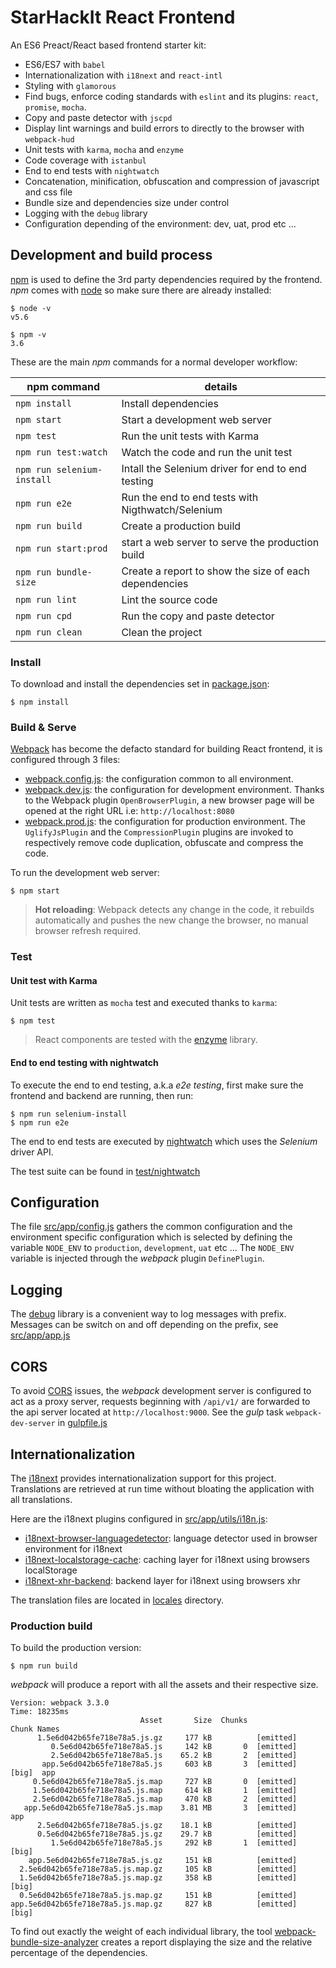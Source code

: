 # StarHackIt React Frontend

An ES6 Preact/React based frontend starter kit:

* ES6/ES7 with `babel`
* Internationalization with `i18next` and `react-intl`
* Styling with `glamorous`
* Find bugs, enforce coding standards with `eslint` and its plugins: `react`, `promise`, `mocha`.
* Copy and paste detector with `jscpd`
* Display lint warnings and build errors to directly to the browser with `webpack-hud`
* Unit tests with `karma`, `mocha` and `enzyme`
* Code coverage with `istanbul`
* End to end tests with `nightwatch`
* Concatenation, minification, obfuscation and compression of javascript and css file
* Bundle size and dependencies size under control
* Logging with the `debug` library
* Configuration depending of the environment: dev, uat, prod etc ...

## Development and build process

[npm](https://www.npmjs.com/) is used to define the 3rd party dependencies required by the frontend. *npm* comes with [node](https://nodejs.org) so make sure there are already installed:

    $ node -v
    v5.6

    $ npm -v
    3.6

These are the main *npm* commands for a normal developer workflow:

| npm command    | details  |
|----------------|----------|
| `npm install`  | Install dependencies  |
| `npm start`    | Start a development web server  |
| `npm test`     |  Run the unit tests with Karma |
| `npm run test:watch` |  Watch the code and run the unit test |
| `npm run selenium-install`  |  Intall the Selenium driver for end to end testing |
| `npm run e2e`  |  Run the end to end tests with Nigthwatch/Selenium |
| `npm run build`| Create a production build  |
| `npm run start:prod`| start a web server to serve the production build  |
| `npm run bundle-size`| Create a report to show the size of each dependencies |
| `npm run lint`| Lint the source code |
| `npm run cpd`| Run the copy and paste detector |
| `npm run clean`| Clean the project |

### Install

To download and install the dependencies set in [package.json](package.json):

    $ npm install

### Build & Serve

[Webpack](https://webpack.github.io/) has become the defacto standard for building React frontend, it is configured through 3 files:

* [webpack.config.js](webpack.config.js): the configuration common to all environment.
* [webpack.dev.js](webpack.dev.js): the configuration for development environment. Thanks to the Webpack plugin `OpenBrowserPlugin`, a new browser page will be opened at the right URL i.e: `http://localhost:8080`
* [webpack.prod.js](webpack.prod.js): the configuration for production environment. The `UglifyJsPlugin` and the `CompressionPlugin` plugins are invoked to respectively remove code duplication, obfuscate and compress the code.

To run the development web server:

    $ npm start

> **Hot reloading**: Webpack detects any change in the code, it rebuilds automatically and pushes the new change the browser, no manual browser refresh required.

### Test

#### Unit test with Karma

Unit tests are written as `mocha` test and executed thanks to `karma`:

    $ npm test

> React components are tested with the [enzyme](http://airbnb.io/enzyme/) library.

#### End to end testing with nightwatch

To execute the end to end testing, a.k.a _e2e testing_, first make sure the frontend and backend are running, then run:

    $ npm run selenium-install
    $ npm run e2e

The end to end tests are executed by [nightwatch](http://nightwatchjs.org/) which uses the *Selenium* driver API.

The test suite can be found in [test/nightwatch](test/nightwatch)

## Configuration

The file [src/app/config.js](src/app/config.js) gathers the common configuration and the environment specific configuration which is selected by defining the variable `NODE_ENV` to `production`, `development`, `uat` etc ...
The `NODE_ENV` variable is injected through the *webpack* plugin `DefinePlugin`.

## Logging

The [debug](https://github.com/visionmedia/debug) library is a convenient way to log messages with prefix.
Messages can be switch on and off depending on the prefix, see [src/app/app.js](src/app/app.js)

## CORS

To avoid [CORS](https://en.wikipedia.org/wiki/Cross-origin_resource_sharing) issues, the *webpack* development server is configured to act as a proxy server, requests beginning with `/api/v1/` are forwarded to the api server located at `http://localhost:9000`. See the *gulp* task `webpack-dev-server` in [gulpfile.js](gulpfile.js)

## Internationalization

The [i18next](http://i18next.com/) provides internationalization support for this project. Translations are retrieved at run time without bloating the application with all translations.

Here are the i18next plugins configured in [src/app/utils/i18n.js](src/app/utils/i18n.js):

* [i18next-browser-languagedetector](https://github.com/i18next/i18next-browser-languageDetector): language detector used in browser environment for i18next
* [i18next-localstorage-cache](https://github.com/i18next/i18next-localStorage-cache): caching layer for i18next using browsers localStorage
* [i18next-xhr-backend](https://github.com/i18next/i18next-xhr-backend): backend layer for i18next using browsers xhr

The translation files are located in [locales](locales) directory.

### Production build

To build the production version:

    $ npm run build

*webpack* will produce a report with all the assets and their respective size.

```
Version: webpack 3.3.0
Time: 18235ms
                             Asset       Size  Chunks                    Chunk Names
      1.5e6d042b65fe718e78a5.js.gz     177 kB          [emitted]         
         0.5e6d042b65fe718e78a5.js     142 kB       0  [emitted]         
         2.5e6d042b65fe718e78a5.js    65.2 kB       2  [emitted]         
       app.5e6d042b65fe718e78a5.js     603 kB       3  [emitted]  [big]  app
     0.5e6d042b65fe718e78a5.js.map     727 kB       0  [emitted]         
     1.5e6d042b65fe718e78a5.js.map     614 kB       1  [emitted]         
     2.5e6d042b65fe718e78a5.js.map     470 kB       2  [emitted]         
   app.5e6d042b65fe718e78a5.js.map    3.81 MB       3  [emitted]         app
      2.5e6d042b65fe718e78a5.js.gz    18.1 kB          [emitted]         
      0.5e6d042b65fe718e78a5.js.gz    29.7 kB          [emitted]         
         1.5e6d042b65fe718e78a5.js     292 kB       1  [emitted]  [big]  
    app.5e6d042b65fe718e78a5.js.gz     151 kB          [emitted]         
  2.5e6d042b65fe718e78a5.js.map.gz     105 kB          [emitted]         
  1.5e6d042b65fe718e78a5.js.map.gz     358 kB          [emitted]  [big]  
  0.5e6d042b65fe718e78a5.js.map.gz     151 kB          [emitted]         
app.5e6d042b65fe718e78a5.js.map.gz     827 kB          [emitted]  [big]  

```

To find out exactly the weight of each individual library, the tool [webpack-bundle-size-analyzer](https://github.com/robertknight/webpack-bundle-size-analyzer) creates a report displaying the size and the relative percentage of the dependencies.

